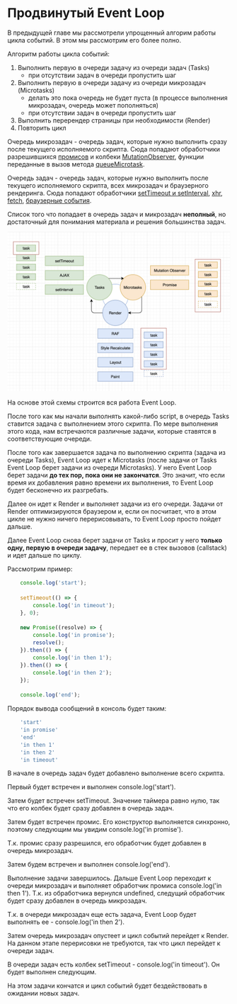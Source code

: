 # Продвинутый Event Loop

В предыдущей главе мы рассмотрели упрощенный алгорим работы цикла событий. В этом мы рассмотрим его более полно.

Алгоритм работы цикла событий:
1. Выполнить первую в очереди задачу из очереди задач (Tasks)
    * при отсутствии задач в очереди пропустить шаг
2. Выполнить первую в очереди задачу из очереди микрозадач (Microtasks)
    * делать это пока очередь не будет пуста (в процессе выполнения микрозадач, очередь может пополняться)
    * при отсутствии задач в очереди пропустить шаг
3. Выполнить перерендер страницы при необходимости (Render)
4. Повторить цикл

Очередь микрозадач - очередь задач, которые нужно выполнить сразу после текущего исполняемого скрипта. Сюда попадают обработчики разрешившихся [промисов](./6-Promise.md) и колбеки [MutationObserver](https://developer.mozilla.org/ru/docs/Web/API/MutationObserver), функции переданные в вызов метода [queueMicrotask](https://developer.mozilla.org/en-US/docs/Web/API/WindowOrWorkerGlobalScope/queueMicrotask).

Очередь задач - очередь задач, которые нужно выполнить после текущего исполняемого скрипта, всех микрозадач и браузерного рендеринга.  Сюда попадают обработчики [setTimeout и setInterval](https://developer.mozilla.org/ru/docs/Learn/JavaScript/Asynchronous/Timeouts_and_intervals), [xhr](https://developer.mozilla.org/ru/docs/Web/API/XMLHttpRequest), [fetch](https://developer.mozilla.org/ru/docs/Web/API/Fetch_API), [браузерные события](https://developer.mozilla.org/ru/docs/Web/Events).

Список того что попадает в очередь задач и микрозадач **неполный**, но достаточный для понимания материала и решения большинства задач.

![eventloop](resources/eventloop2.png)

На основе этой схемы строится вся работа Event Loop.

После того как мы начали выполнять какой-либо script, в очередь Tasks ставится задача с выполнением этого скрипта. По мере выполнения этого кода, нам встречаются различные задачи, которые ставятся в соответствующие очереди. 

После того как завершается задача по выполнению скрипта (задача из очереди Tasks), Event Loop идет к Microtasks (после задачи от Tasks Event Loop берет задачи из очереди Microtasks). У него Event Loop берет задачи **до тех пор, пока они не закончатся**. Это значит, что если время их добавления равно времени их выполнения, то Event Loop будет бесконечно их разгребать.

Далее он идет к Render и выполняет задачи из его очереди. Задачи от Render оптимизируются браузером и, если он посчитает, что в этом цикле не нужно ничего перерисовывать, то Event Loop просто пойдет дальше.

Далее Event Loop снова берет задачи от Tasks и просит у него **только одну, первую в очереди задачу**, передает ее в стек вызовов (callstack) и идет дальше по циклу.

Рассмотрим пример:

```javascript
    console.log('start');

    setTimeout(() => {
        console.log('in timeout');
    }, 0);

    new Promise((resolve) => {
        console.log('in promise');
        resolve();
    }).then(() => {
        console.log('in then 1');
    }).then(() => {
        console.log('in then 2');
    });

    console.log('end');
```

Порядок вывода сообщений в консоль будет таким:  

```javascript
    'start'
    'in promise'
    'end'
    'in then 1'
    'in then 2'
    'in timeout'
```

В начале в очередь задач будет добавлено выполнение всего скрипта.

Первый будет встречен и выполнен console.log('start').

Затем будет встречен setTimeout. Значение таймера равно нулю, так что его колбек будет сразу добавлен в очередь задач.

Затем будет встречен промис. Его конструктор выполняется синхронно, поэтому следующим мы увидим console.log('in promise').

Т.к. промис сразу разрешился, его обработчик будет добавлен в очередь микрозадач.

Затем будем встречен и выполнен console.log('end').

Выполнение задачи завершилось. Дальше Event Loop переходит к очереди микрозадач и выполняет обработчик промиса console.log('in then 1'). Т.к. из обработчика вернулся undefined, следущий обработчик будет сразу добавлен в очередь микрозадач.

Т.к. в очереди микрозадач еще есть задача, Event Loop будет выполнять ее - console.log('in then 2').

Затем очередь микрозадач опустеет и цикл событий перейдет к Render. На данном этапе перерисовки не требуются, так что цикл перейдет к очереди задач.

В очереди задач есть колбек setTimeout - console.log('in timeout'). Он будет выполнен следующим.

На этом задачи кончатся и цикл событий будет бездействовать в ожидании новых задач.


